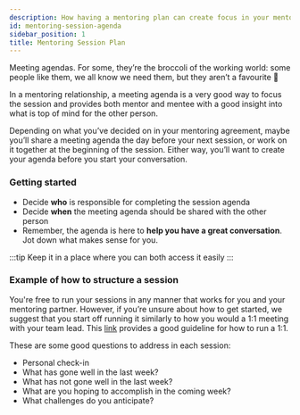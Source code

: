 ```yaml
---
description: How having a mentoring plan can create focus in your mentoring sessions. 
id: mentoring-session-agenda
sidebar_position: 1
title: Mentoring Session Plan
---
```


<head>
    <meta property="og:title" content="Mentoring Session Plan" />
    <meta property="og:type" content="article" />
    <meta property="og:url" content="https://www.developermentoring.guide/docs/meeting-with-your-mentoring-partner/mentoring-session-agenda" />
</head>

Meeting agendas. For some, they’re the broccoli of the working world: some people like them, we all know we need them, but they aren’t a favourite 🥦

In a mentoring relationship, a meeting agenda is a very good way to focus the session and provides both mentor and mentee with a good insight into what is top of mind for the other person.&#x20;

Depending on what you’ve decided on in your mentoring agreement, maybe you’ll share a meeting agenda the day before your next session, or work on it together at the beginning of the session. Either way, you’ll want to create your agenda before you start your conversation.

### Getting started <a href="#getting-started" id="getting-started"></a>

* Decide **who** is responsible for completing the session agenda
* Decide **when** the meeting agenda should be shared with the other person
* Remember, the agenda is here to **help you have a great conversation**. Jot down what makes sense for you.

:::tip
Keep it in a place where you can both access it easily
:::

### Example of how to structure a session

You're free to run your sessions in any manner that works for you and your mentoring partner. However, if you’re unsure about how to get started, we suggest that you start off running it similarly to how you would a 1:1 meeting with your team lead. This [link](https://getlighthouse.com/blog/one-on-ones-employee-know/) provides a good guideline for how to run a 1:1.

These are some good questions to address in each session:

* Personal check-in
* What has gone well in the last week?
* What has not gone well in the last week?
* What are you hoping to accomplish in the coming week?
* What challenges do you anticipate?
